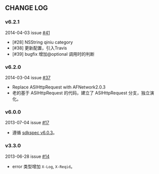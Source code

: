 ## CHANGE LOG

### v6.2.1

2014-04-03 issue [#41](https://github.com/qiniu/ios-sdk/pull/41)

- [#28] NSString qiniu category
- [#38] 更新配置，引入Travis
- [#39] bugfix 增加@optional 调用时的判断

### v6.2.0

2014-03-04 issue [#37](https://github.com/qiniu/ios-sdk/pull/37)

- Replace ASIHttpRequest with AFNetwork2.0.3
- 老的基于 ASIHttpRequest 的代码，建立了 ASIHttpRequest 分支，独立演化。


### v6.0.0

2013-07-04 issue [#17](https://github.com/qiniu/ios-sdk/pull/17)

- 遵循 [sdkspec v6.0.3](https://github.com/qiniu/sdkspec/tree/v6.0.3)。


### v3.3.0

2013-06-28 issue [#14](https://github.com/qiniu/ios-sdk/pull/14)

- error 类型增加 `X-Log`, `X-Reqid`。

